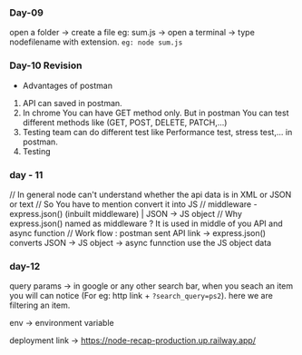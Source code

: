 ### Day-09

open a folder -> create a file eg: sum.js -> open a terminal -> type node<space>filename with extension. `eg: node sum.js`

### Day-10 Revision

- Advantages of postman

1. API can saved in postman.
2. In chrome You can have GET method only. But in postman You can test different methods like (GET, POST, DELETE, PATCH,...)
3. Testing team can do different test like Performance test, stress test,... in postman.
4. Testing

### day - 11

// In general node can't understand whether the api data is in XML or JSON or text
// So You have to mention convert it into JS
// middleware - express.json() (inbuilt middleware) | JSON -> JS object
// Why express.json() named as middleware ? It is used in middle of you API and async function
// Work flow : postman sent API link -> express.json() converts JSON -> JS object -> async funnction use the JS object data

### day-12

query params -> in google or any other search bar, when you seach an item you will can notice (For eg: http link + `?search_query=ps2`). here we are filtering an item.

env -> environment variable

deployment link -> https://node-recap-production.up.railway.app/

